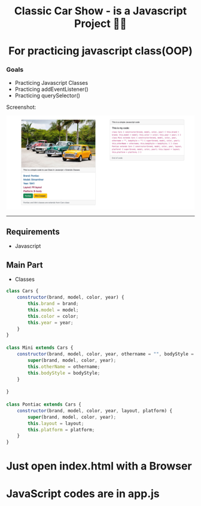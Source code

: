 <div>
  <h1 align="center">Classic Car Show -  is a Javascript Project 🧑‍💻</h1>
  <h1 align="center">For practicing javascript class(OOP)</h1>
<h3>Goals</h3>
  <ul>
    <li>
    Practicing Javascript Classes
  </li>
  <li>
    Practicing addEventListener()
  </li>
  <li>
    Practicing querySelector()
  </li>

   </ul>

  <p>
    Screenshot:
  </p>

  <a href="">
    <img
      alt="Classic Car Show"
      src="screenshot.jpg"
    />
  </a>
</div>

<hr />


## Requirements
- Javascript

## Main Part

- Classes



```javascript
class Cars {
    constructor(brand, model, color, year) {
        this.brand = brand;
        this.model = model;
        this.color = color;
        this.year = year;
    }
}

class Mini extends Cars {
    constructor(brand, model, color, year, othername = "", bodyStyle = "") {
        super(brand, model, color, year);
        this.otherName = othername;
        this.bodyStyle = bodyStyle;
    }

}

class Pontiac extends Cars {
    constructor(brand, model, color, year, layout, platform) {
        super(brand, model, color, year);
        this.layout = layout;
        this.platform = platform;
    }
}
```
# Just open index.html with a Browser
# JavaScript codes are in app.js